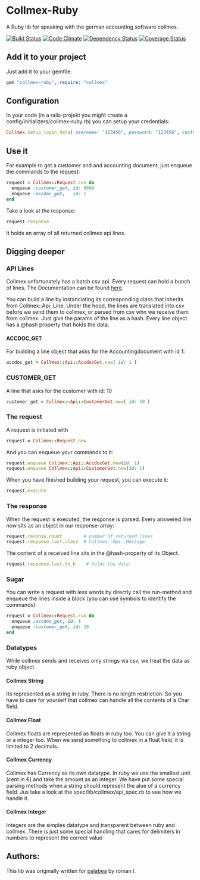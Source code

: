 # Collmex-Ruby

A Ruby lib for speaking with the german accounting software collmex.

[![Build Status](https://secure.travis-ci.org/romanlehnert/collmex-ruby.png)](http://travis-ci.org/romanlehnert/collmex-ruby)
[![Code Climate](https://codeclimate.com/github/romanlehnert/collmex-ruby.png)](https://codeclimate.com/github/romanlehnert/collmex-ruby)
[![Dependency Status](https://gemnasium.com/romanlehnert/collmex-ruby.png)](https://gemnasium.com/romanlehnert/collmex-ruby)
[![Coverage Status](https://coveralls.io/repos/romanlehnert/collmex-ruby/badge.png)](https://coveralls.io/r/romanlehnert/collmex-ruby)

## Add it to your project

Just add it to your gemfile:

```ruby
gem "collmex-ruby", require: "collmex"
```

## Configuration

In your code (in a rails-projekt you might create a config/initializers/collmex-ruby.rb) you can setup your credentials:

```ruby
Collmex.setup_login_data( username: "123456", password: "123456", customer_id: "123456" )
```

## Use it

For example to get a customer and and accounting document, just enqueue the commands to the request:

```ruby
request = Collmex::Request.run do
  enqueue :customer_get, id: 9999
  enqueue :accdoc_get,   id: 1
end
```

Take a look at the response:

```ruby
request.response
```

It holds an array of all returned collmex api lines.


## Digging deeper

### API Lines
Collmex unfortunately has a batch csv api. Every request can hold a bunch of lines. The Documentation can be found [here](http://www.collmex.de/cgi-bin/cgi.exe?1005,1,help,api).

You can build a line by instanciating its corresponding class that inherits from Collmex::Api::Line. Under the hood, the lines are translated into
csv before we send them to collmex, or parsed from csv whn we receive them from collmex. Just give the params of the line as a hash. Every line object has a @hash property that holds the data.


#### ACCDOC_GET
For building a line object that asks for the Accountingdocument with id 1:

```ruby
accdoc_get = Collmex::Api::AccdocGet.new( id: 1 )
```

### CUSTOMER_GET
A line that asks for the customer with id: 10

```ruby
customer_get = Collmex::Api::CustomerGet.new( id: 10 )
```


### The request
A request is initiated with

```ruby
request = Collmex::Request.new
```
And you can enqueue your commands to it:

```ruby
request.enqueue Collmex::Api::AccdocGet.new(id: 1)
request.enqueue Collmex::Api::CustomerGet.new(id: 1)
```

When you have finished building your request, you can execute it:

```ruby
request.execute
```

### The response
When the request is executed, the response is parsed. Every answered line now sits as an object in our response-array:

```ruby
request.resonse.count        # number of returned lines
request.response.last.class  # Collmex::Api::Message
```

The content of a received line sits in the @hash-property of its Object.

```ruby
request.response.last.to_h    # holds the data.
```
### Sugar
You can write a request with less words by directly call the run-method and enqueue the lines inside a block (you can use symbols to identify the commands):

```ruby
request = Collmex::Request.run do
  enqueue :accdoc_get, id: 1
  enqueue :customer_get, id: 10
end
```

### Datatypes

While collmex sends and receives only strings via csv, we treat the data as ruby object.

#### Collmex String
Its represented as a string in ruby. There is no length restriction. So you have to care for yourself that collmex can handle all the contents of a Char field.

#### Collmex Float
Collmex floats are represented as floats in ruby too. You can give it a string or a integer too. When we send something to collmex in a float field, it is limited to 2 decimals.

#### Collmex Currency
Collmex has Currency as its own datatype. In ruby we use the smallest unit (cent in €) and take the amount as an integer. We have put some special parsing methods when a string should represent the alue of a currency field. Jus take a look at the spec/lib/collmex/api_spec.rb to see how we handle it.

#### Collmex Integer
Integers are the simples datatype and transparent between ruby and collmex. There is just some special handling that cares for delimiters in numbers to represent the correct value


## Authors:
This lib was originally written for [palabea](http://www.palabea.com) by roman l.

